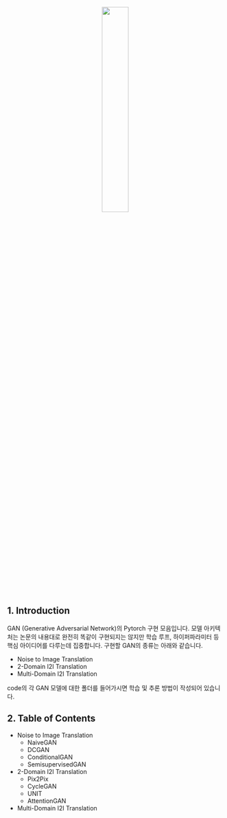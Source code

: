<p align="center"><img src="https://github.com/user-attachments/assets/772ea16c-ca0b-4ac4-a71a-c91fcf331cd5" width="35%" height="35%"></p>

## 1. Introduction
GAN (Generative Adversarial Network)의 Pytorch 구현 모음입니다. 모델 아키텍처는 논문의 내용대로 완전히 똑같이 구현되지는 않지만 학습 루프, 하이퍼파라미터 등 핵심 아이디어를 다루는데 집중합니다. 
구현할 GAN의 종류는 아래와 같습니다.

- Noise to Image Translation
- 2-Domain I2I Translation
- Multi-Domain I2I Translation

code의 각 GAN 모델에 대한 폴더를 들어가시면 학습 및 추론 방법이 작성되어 있습니다.

## 2. Table of Contents
- Noise to Image Translation
  - NaiveGAN
  - DCGAN
  - ConditionalGAN
  - SemisupervisedGAN
- 2-Domain I2I Translation
  - Pix2Pix
  - CycleGAN
  - UNIT
  - AttentionGAN
- Multi-Domain I2I Translation

